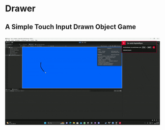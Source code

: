 # Drawer
 ## A Simple Touch Input Drawn Object Game
 
### ![](https://github.com/AtahanEkici/Drawer/blob/main/Early_Alpha.gif)
